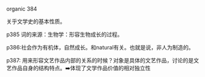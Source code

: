 organic
384

关乎文学史的基本性质。

p385 词的来源：生物学：形容生物成长的过程。

p386:社会作为有机体，自然成长。和natural有关。也就是说，非人为制造的。

p387: 用来形容文艺作品内部的关系的时候？对象是具体的文艺作品，讨论的是文艺作品自身的结构特点。➡️体现了文学作品价值的相对独立性

